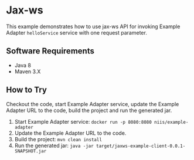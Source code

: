 # Jax-ws

This example demonstrates how to use jax-ws API for invoking
Example Adapter ```helloService``` service with one request
parameter.

## Software Requirements

* Java 8
* Maven 3.X

## How to Try

Checkout the code, start Example Adapter service, update the Example Adapter
URL to the code, build the project and run the generated jar.

1. Start Example Adapter service: `docker run -p 8080:8080 niis/example-adapter`
2. Update the Example Adapter URL to the code.
3. Build the project: `mvn clean install`
4. Run the generated jar: `java -jar target/jaxws-example-client-0.0.1-SNAPSHOT.jar`
